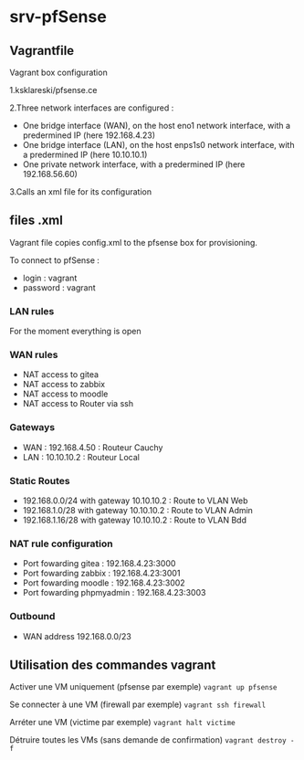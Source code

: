 # srv-pfSense

## Vagrantfile

Vagrant box configuration

1.ksklareski/pfsense.ce

2.Three network interfaces are configured : 
  - One bridge interface (WAN), on the host eno1 network interface, with a predermined IP (here 192.168.4.23)
  - One bridge interface (LAN), on the host enps1s0 network interface, with a predermined IP (here 10.10.10.1)
  - One private network interface, with a predermined IP (here 192.168.56.60)

3.Calls an xml file for its configuration 

## files .xml 

Vagrant file copies config.xml to the pfsense box for provisioning. 

To connect to pfSense : 
 - login : vagrant
 - password : vagrant

### LAN rules 
For the moment everything is open 

### WAN rules 
- NAT access to gitea
- NAT access to zabbix
- NAT access to moodle 
- NAT access to Router via ssh 


### Gateways 
- WAN : 192.168.4.50 : Routeur Cauchy 
- LAN : 10.10.10.2 : Routeur Local 

### Static Routes
- 192.168.0.0/24 with gateway 10.10.10.2 : Route to VLAN Web 
- 192.168.1.0/28 with gateway 10.10.10.2 : Route to VLAN Admin
- 192.168.1.16/28 with gateway 10.10.10.2 : Route to VLAN Bdd 

### NAT rule configuration 
- Port fowarding gitea : 192.168.4.23:3000 
- Port fowarding zabbix : 192.168.4.23:3001
- Port fowarding moodle : 192.168.4.23:3002 
- Port fowarding phpmyadmin : 192.168.4.23:3003

### Outbound 
- WAN address 192.168.0.0/23 


## Utilisation des commandes vagrant

Activer une VM uniquement (pfsense par exemple)
    ```vagrant up pfsense```

Se connecter à une VM (firewall par exemple)
    ```vagrant ssh firewall```

Arréter une VM (victime par exemple)
    ```vagrant halt victime```

Détruire toutes les VMs (sans demande de confirmation)
    ```vagrant destroy -f```

